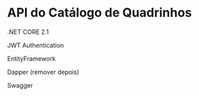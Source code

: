 # API do Catálogo de Quadrinhos

.NET CORE 2.1

JWT Authentication

EntityFramework 

Dapper (remover depois)

Swagger
